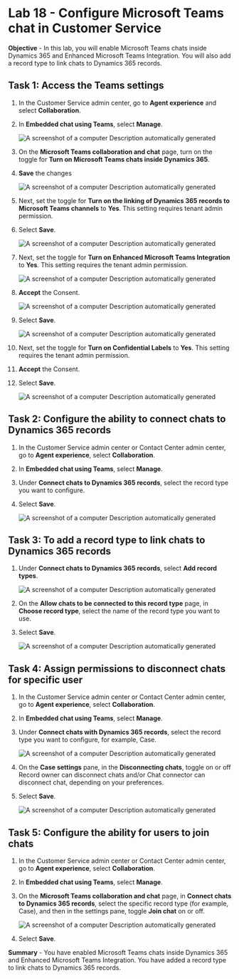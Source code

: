 # Lab 18 - Configure Microsoft Teams chat in Customer Service

**Objective** - In this lab, you will enable Microsoft Teams chats inside Dynamics 365 and Enhanced Microsoft Teams Integration. You will also add a record type to link chats to Dynamics 365 records.

## Task 1: Access the Teams settings
1.	In the Customer Service admin center, go to **Agent experience** and select **Collaboration**.

2.	In **Embedded chat using Teams**, select **Manage**.

      ![A screenshot of a computer Description automatically
generated](./media/media19/image1.1.png)
 
3.	On the **Microsoft Teams collaboration and chat** page, turn on the toggle for **Turn on Microsoft Teams chats inside Dynamics 365**.
  
4.	**Save** the changes

      ![A screenshot of a computer Description automatically
generated](./media/media19/image2.1.1.png)
 
5.	Next, set the toggle for **Turn on the linking of Dynamics 365 records to Microsoft Teams channels** to **Yes**. This setting requires tenant admin permission.
  
6.	Select **Save**.

      ![A screenshot of a computer Description automatically
generated](./media/media19/image3.1.png)
 
7.	Next, set the toggle for **Turn on Enhanced Microsoft Teams Integration** to **Yes**. This setting requires the tenant admin permission.

      ![A screenshot of a computer Description automatically
generated](./media/media19/image4.1.png)
 
8.	**Accept** the Consent.

      ![A screenshot of a computer Description automatically
generated](./media/media19/image5.1.png)
 
9.	Select **Save**.

      ![A screenshot of a computer Description automatically
generated](./media/media19/image6.1.png)

10. Next, set the toggle for **Turn on Confidential Labels** to **Yes**. This setting requires the tenant admin permission.

12. **Accept** the Consent.

13. Select **Save**.

      ![A screenshot of a computer Description automatically
generated](./media/media19/image19.15.jpg)
 
## Task 2: Configure the ability to connect chats to Dynamics 365 records
1.	In the Customer Service admin center or Contact Center admin center, go to **Agent experience**, select **Collaboration**.
2.	In **Embedded chat using Teams**, select **Manage**.
3.	Under **Connect chats to Dynamics 365 records**, select the record type you want to configure.
4.	Select **Save**.

      ![A screenshot of a computer Description automatically
generated](./media/media19/image7.1.png)
 
## Task 3: To add a record type to link chats to Dynamics 365 records
1.	Under **Connect chats to Dynamics 365 records**, select **Add record types**.

      ![A screenshot of a computer Description automatically
generated](./media/media19/image8.1.png)
 
2.	On the **Allow chats to be connected to this record type** page, in **Choose record type**, select the name of the record type you want to use.
3.	Select **Save**.

      ![A screenshot of a computer Description automatically
generated](./media/media19/image9.1.png)
 
## Task 4: Assign permissions to disconnect chats for specific user 
1.	In the Customer Service admin center or Contact Center admin center, go to **Agent experience**, select **Collaboration**.
2.	In **Embedded chat using Teams**, select **Manage**.
3.	Under **Connect chats with Dynamics 365 records**, select the record type you want to configure, for example, Case.

      ![A screenshot of a computer Description automatically
generated](./media/media19/image10.1.png)
 
4.	On the **Case settings** pane, in the **Disconnecting chats**, toggle on or off Record owner can disconnect chats and/or Chat connector can disconnect chat, depending on your preferences.
5.	Select **Save**.

      ![A screenshot of a computer Description automatically
generated](./media/media19/image11.1.png)
 
## Task 5: Configure the ability for users to join chats
1.	In the Customer Service admin center or Contact Center admin center, go to **Agent experience**, select **Collaboration**.
2.	In **Embedded chat using Teams**, select **Manage**.
3.	On the **Microsoft Teams collaboration and chat** page, in **Connect chats to Dynamics 365 records**, select the specific record type (for example, Case), and then in the settings pane, toggle **Join chat** on or off.

      ![A screenshot of a computer Description automatically
generated](./media/media19/image12.1.png)
 
4.	Select **Save**.

**Summary** - You have enabled Microsoft Teams chats inside Dynamics 365 and Enhanced Microsoft Teams Integration. You have added a record type to link chats to Dynamics 365 records.
